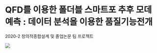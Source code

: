 # QFD를 이용한 폴더블 스마트포 추후 모데 예측 : 데이터 분석을 이용한 품질기능전개
2020-2 창의적종합설계 및 졸업논문 팀 프로젝트   

<img src = "https://img.shields.io/badge/language-Python-9cf"> 

